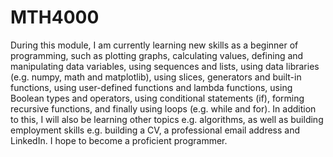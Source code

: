 # MTH4000


During this module, I am currently learning new skills as a beginner of programming, such as plotting graphs, calculating values, defining and manipulating data variables, using sequences and lists, using data libraries (e.g. numpy, math and matplotlib), using slices, generators and built-in functions, using user-defined functions and lambda functions, using Boolean types and operators, using conditional statements (if), forming recursive functions, and finally using loops (e.g. while and for).
In addition to this, I will also be learning other topics e.g. algorithms, as well as building employment skills e.g. building a CV, a professional email address and LinkedIn. I hope to become a proficient programmer.
